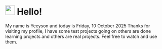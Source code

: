  <h1>
    <img src="https://emojis.slackmojis.com/emojis/images/1643510097/45343/hi.gif?1643510097" width="30"/> 
    Hello!
 </h1>
 <p>
    My name is Yeeyson and today is Friday, 10 October 2025
    Thanks for visiting my profile, I have some test projects going on others are done learning projects and others are real projects.
    Feel free to watch and use them.
 </p>
